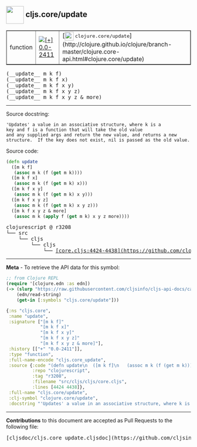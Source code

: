 ## <img width="48px" valign="middle" src="http://i.imgur.com/Hi20huC.png"> cljs.core/update

 <table border="1">
<tr>

<td>function</td>
<td><a href="https://github.com/cljsinfo/cljs-api-docs/tree/0.0-2411"><img valign="middle" alt="[+] 0.0-2411" src="https://img.shields.io/badge/+-0.0--2411-lightgrey.svg"></a> </td>
<td>
[<img height="24px" valign="middle" src="http://i.imgur.com/1GjPKvB.png"> <samp>clojure.core/update</samp>](http://clojure.github.io/clojure/branch-master/clojure.core-api.html#clojure.core/update)
</td>
</tr>
</table>

 <samp>
(__update__ m k f)<br>
</samp>
 <samp>
(__update__ m k f x)<br>
</samp>
 <samp>
(__update__ m k f x y)<br>
</samp>
 <samp>
(__update__ m k f x y z)<br>
</samp>
 <samp>
(__update__ m k f x y z & more)<br>
</samp>

---




Source docstring:

```
'Updates' a value in an associative structure, where k is a
key and f is a function that will take the old value
and any supplied args and return the new value, and returns a new
structure.  If the key does not exist, nil is passed as the old value.
```

Source code:

```clj
(defn update
  ([m k f]
   (assoc m k (f (get m k))))
  ([m k f x]
   (assoc m k (f (get m k) x)))
  ([m k f x y]
   (assoc m k (f (get m k) x y)))
  ([m k f x y z]
   (assoc m k (f (get m k) x y z)))
  ([m k f x y z & more]
   (assoc m k (apply f (get m k) x y z more))))
```

 <pre>
clojurescript @ r3208
└── src
    └── cljs
        └── cljs
            └── <ins>[core.cljs:4424-4438](https://github.com/clojure/clojurescript/blob/r3208/src/cljs/cljs/core.cljs#L4424-L4438)</ins>
</pre>


---

__Meta__ - To retrieve the API data for this symbol:

```clj
;; from Clojure REPL
(require '[clojure.edn :as edn])
(-> (slurp "https://raw.githubusercontent.com/cljsinfo/cljs-api-docs/catalog/cljs-api.edn")
    (edn/read-string)
    (get-in [:symbols "cljs.core/update"]))
```

```clj
{:ns "cljs.core",
 :name "update",
 :signature ["[m k f]"
             "[m k f x]"
             "[m k f x y]"
             "[m k f x y z]"
             "[m k f x y z & more]"],
 :history [["+" "0.0-2411"]],
 :type "function",
 :full-name-encode "cljs.core_update",
 :source {:code "(defn update\n  ([m k f]\n   (assoc m k (f (get m k))))\n  ([m k f x]\n   (assoc m k (f (get m k) x)))\n  ([m k f x y]\n   (assoc m k (f (get m k) x y)))\n  ([m k f x y z]\n   (assoc m k (f (get m k) x y z)))\n  ([m k f x y z & more]\n   (assoc m k (apply f (get m k) x y z more))))",
          :repo "clojurescript",
          :tag "r3208",
          :filename "src/cljs/cljs/core.cljs",
          :lines [4424 4438]},
 :full-name "cljs.core/update",
 :clj-symbol "clojure.core/update",
 :docstring "'Updates' a value in an associative structure, where k is a\nkey and f is a function that will take the old value\nand any supplied args and return the new value, and returns a new\nstructure.  If the key does not exist, nil is passed as the old value."}

```

---

__Contributions__ to this document are accepted as Pull Requests to the following file:

 <pre>
[cljsdoc/cljs.core_update.cljsdoc](https://github.com/cljsinfo/cljs-api-docs/blob/master/cljsdoc/cljs.core_update.cljsdoc)
</pre>

